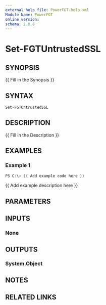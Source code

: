 ```yaml
---
external help file: PowerFGT-help.xml
Module Name: PowerFGT
online version:
schema: 2.0.0
---
```


# Set-FGTUntrustedSSL

## SYNOPSIS
{{ Fill in the Synopsis }}

## SYNTAX

```
Set-FGTUntrustedSSL
```

## DESCRIPTION
{{ Fill in the Description }}

## EXAMPLES

### Example 1
```powershell
PS C:\> {{ Add example code here }}
```

{{ Add example description here }}

## PARAMETERS

## INPUTS

### None

## OUTPUTS

### System.Object
## NOTES

## RELATED LINKS
